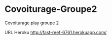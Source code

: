 Covoiturage-Groupe2
===================

Covoiturage play groupe 2

URL Heroku http://fast-reef-6761.herokuapp.com/
